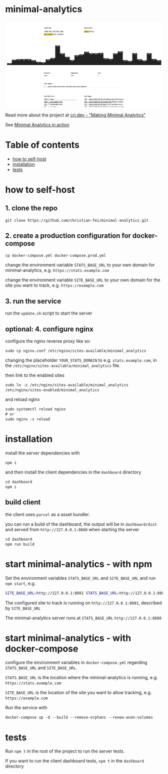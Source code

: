 # minimal-analytics

[![minimal analytics dashboard](https://github.com/christian-fei/minimal-analytics/blob/main/.github/assets/dashboard.png?raw=true)](https://cri.dev/posts/2021-04-28-fullstack-nodejs-preact-minimal-web-analytics-introduction/)

Read more about the project at [cri.dev - "Making Minimal Analytics"](https://cri.dev/posts/2021-04-28-fullstack-nodejs-preact-minimal-web-analytics-introduction/)

See [Minimal Analytics in action](https://s.cri.dev)

# Table of contents

- [how to self-host](#how-to-self-host)
- [installation](#installation)
- [tests](#tests)


# how to self-host

## 1. clone the repo

```
git clone https://github.com/christian-fei/minimal-analytics.git
```

## 2. create a production configuration for docker-compose

```
cp docker-compose.yml docker-compose.prod.yml
```

change the environment variable `STATS_BASE_URL` to your own domain for minimal-analytics, e.g. `https://stats.example.com`

change the environment variable `SITE_BASE_URL` to your own domain for the site you want to track, e.g. `https://example.com`

## 3. run the service

run the `update.sh` script to start the server

## optional: 4. configure nginx

configure the nginx reverse proxy like so:

```
sudo cp nginx.conf /etc/nginx/sites-available/minimal_analytics
```

changing the placeholder `YOUR_STATS_DOMAIN` to e.g. `stats.example.com`, in the `/etc/nginx/sites-available/minimal_analytics` file.

then link to the enabled sites

```
sudo ln -s /etc/nginx/sites-available/minimal_analytics /etc/nginx/sites-enabled/minimal_analytics
```

and reload nginx

```
sudo systemctl reload nginx
# or
sudo nginx -s reload
```


# installation

install the server dependencies with

```
npm i
```

and then install the client dependencies in the `dashboard` directory

```
cd dashboard
npm i
```

## build client

the client uses `parcel` as a asset bundler.

you can run a build of the dashboard, the output will be in `dashboard/dist` and served from `http://127.0.0.1:8080` when starting the server

```
cd dashboard
npm run build
```

# start minimal-analytics - with npm

Set the environment variables `STATS_BASE_URL` and `SITE_BASE_URL` and run `npm start`, e.g.

```bash
SITE_BASE_URL=http://127.0.0.1:8081 STATS_BASE_URL=http://127.0.0.1:8080 npm start
```

The configured site to track is running on `http://127.0.0.1:8081`, described by `SITE_BASE_URL` 

The minimal-analytics server runs at `STATS_BASE_URL` `http://127.0.0.1:8080`

# start minimal-analytics - with docker-compose

configure the environment variables in `docker-compose.yml` regarding `STATS_BASE_URL` and `SITE_BASE_URL`.

`STATS_BASE_URL` is the location where the minimal-analytics is running, e.g. `https://stats.example.com`

`SITE_BASE_URL` is the location of the site you want to allow tracking, e.g. `https://example.com`

Run the service with

```
docker-compose up -d --build --remove-orphans --renew-anon-volumes
```


# tests

Run `npm t` in the root of the project to run the server tests. 

If you want to run the client dashboard tests, `npm t` in the `dashboard` directory

